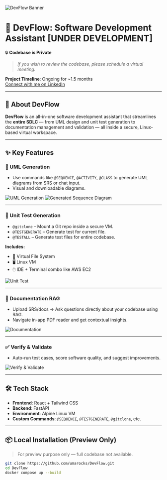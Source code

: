 <!-- Banner -->
![DevFlow Banner](https://files.catbox.moe/8y56pm.png)

# 🚀 **DevFlow: Software Development Assistant** [UNDER DEVELOPMENT]

🔒 **Codebase is Private**  
> *If you wish to review the codebase, please schedule a virtual meeting.*  

**Project Timeline**: Ongoing for ~1.5 months  
[Connect with me on LinkedIn](https://www.linkedin.com/in/shriyaj)

---

## 🔧 About DevFlow

**DevFlow** is an all-in-one software development assistant that streamlines the **entire SDLC** — from UML design and unit test generation to documentation management and validation — all inside a secure, Linux-based virtual workspace.

---

## ✨ Key Features

### 🧩 UML Generation
- Use commands like `@SEQUENCE`, `@ACTIVITY`, `@CLASS` to generate UML diagrams from SRS or chat input.
- Visual and downloadable diagrams.

![UML Generation](https://files.catbox.moe/7wmdas.jpg)
![Generated Sequence Diagram](https://files.catbox.moe/b98ki3.svg)

---

### 🧪 Unit Test Generation
- `@gitclone` – Mount a Git repo inside a secure VM.
- `@TESTGENERATE` – Generate test for current file.
- `@TESTALL` – Generate test files for entire codebase.

**Includes:**
- 📁 Virtual File System
- 🖥️ Linux VM
- 🖱️ IDE + Terminal combo like AWS EC2

![Unit Test](https://files.catbox.moe/w23iog.png)

---

### 📄 Documentation RAG
- Upload SRS/docs → Ask questions directly about your codebase using RAG.
- Navigate in-app PDF reader and get contextual insights.

![Documentation](https://files.catbox.moe/4kexn4.png)

---

### ✅ Verify & Validate
- Auto-run test cases, score software quality, and suggest improvements.

![Verify & Validate](https://files.catbox.moe/xxxd04.png)

---

## 🛠 Tech Stack

- **Frontend**: React + Tailwind CSS  
- **Backend**: FastAPI  
- **Environment**: Alpine Linux VM  
- **Custom Commands**: `@SEQUENCE`, `@TESTGENERATE`, `@gitclone`, etc.

---

## 📦 Local Installation (Preview Only)

> For preview purpose only — full codebase not available.

```bash
git clone https://github.com/umarocks/DevFlow.git
cd DevFlow
docker compose up --build
